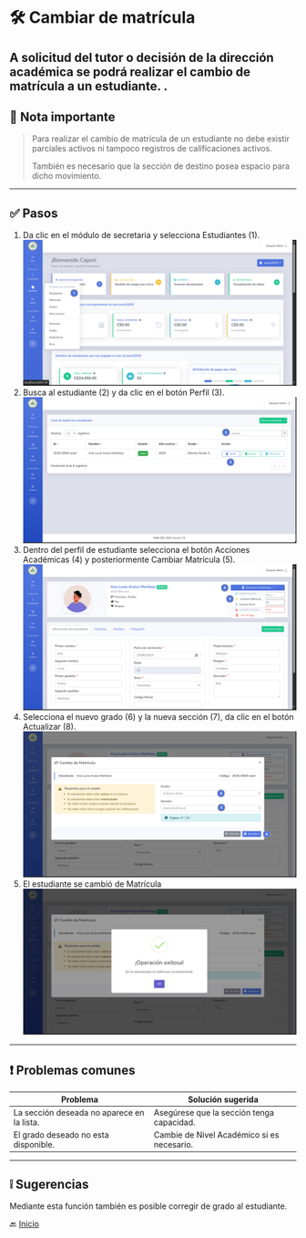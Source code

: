 # 🛠️ Cambiar de matrícula

A solicitud del tutor o decisión de la dirección académica se podrá realizar el cambio de matrícula a un estudiante.
.
---

## 📝 Nota importante

> Para realizar el cambio de matrícula de un estudiante no debe existir parciales activos ni tampoco registros de calificaciones activos.
> 
> También es necesario que la sección de destino posea espacio para dicho movimiento.
---

## ✅ Pasos

1. Da clic en el módulo de secretaria y selecciona Estudiantes (1).
![Ir al listado](../../assets/Cambio%20de%20matricula/Cambio1.png)
2. Busca al estudiante (2) y da clic en el botón Perfil (3).
   ![Ir al listado](../../assets/Cambio%20de%20matricula/Cambio2.png)
3. Dentro del perfil de estudiante selecciona el botón Acciones Académicas (4) y posteriormente Cambiar Matrícula (5).
![Ir al listado](../../assets/Cambio%20de%20matricula/Cambio3.png)
4. Selecciona el nuevo grado (6) y la nueva sección (7), da clic en el botón Actualizar (8). 
![Ir al listado](../../assets/Cambio%20de%20matricula/Cambio4.png)
5. El estudiante se cambió de Matrícula
   ![Ir al listado](../../assets/Cambio%20de%20matricula/Cambio5.png)
---

<div style="page-break-after: always;"></div>

## ❗ Problemas comunes

| Problema                                   | Solución sugerida                          |
|--------------------------------------------|--------------------------------------------|
| La sección deseada no aparece en la lista. | Asegúrese que la sección tenga capacidad.  |
| El grado deseado no esta disponible.       | Cambie de Nivel Académico si es necesario. |

---

## ❕ Sugerencias

Mediante esta función también es posible corregir de grado al estudiante.

🔙 [Inicio](../../Index.md)


